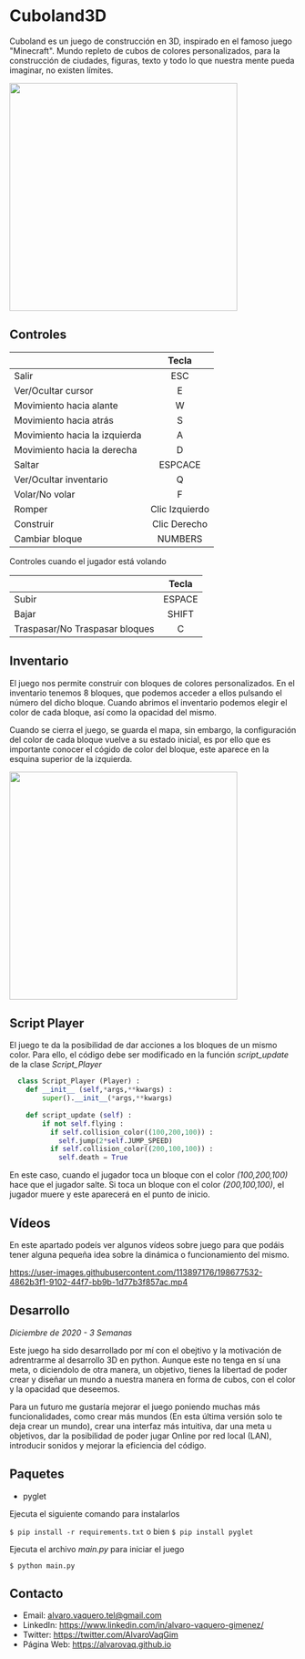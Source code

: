 # Cuboland3D
Cuboland es un juego de construcción en 3D, inspirado en el famoso juego "Minecraft". Mundo repleto de cubos de colores personalizados, para la construcción
de ciudades, figuras, texto y todo lo que nuestra mente pueda imaginar, no existen límites.

<!-- <img src="https://user-images.githubusercontent.com/113897176/191010606-8af305fc-7b08-471e-a613-0300e5b8a8b0.png" width="400"> -->
<img src="https://user-images.githubusercontent.com/113897176/191012000-28ab60ba-dcaa-4c2a-9a77-468856fc665d.png" width="400">

## Controles

|    | Tecla       |
| ----------|:---------:|
| Salir  | ESC |
| Ver/Ocultar cursor  | E |
| Movimiento hacia alante  | W |
| Movimiento hacia atrás  | S |
| Movimiento hacia la izquierda  | A |
| Movimiento hacia la derecha  | D |
| Saltar | ESPCACE |
| Ver/Ocultar inventario  | Q |
| Volar/No volar  | F |
| Romper  | Clic Izquierdo  |
| Construir  | Clic Derecho |
| Cambiar bloque  | NUMBERS |

Controles cuando el jugador está volando

|    | Tecla       |
| ----------|:---------:|
| Subir  | ESPACE |
| Bajar | SHIFT |
| Traspasar/No Traspasar bloques  | C |

## Inventario

El juego nos permite construir con bloques de colores personalizados. En el inventario tenemos 8 bloques, que podemos acceder a ellos
pulsando el número del dicho bloque. Cuando abrimos el inventario podemos elegir el color de cada bloque, así como la opacidad del mismo.

Cuando se cierra el juego, se guarda el mapa, sin embargo, la configuración del color de cada bloque vuelve a su estado inicial, es por ello
que es importante conocer el cógido de color del bloque, este aparece en la esquina superior de la izquierda.

<img src="https://user-images.githubusercontent.com/113897176/191015293-3b77e7a4-ad4f-4b21-90a1-0034b2925d07.png" width="400">

## Script Player

El juego te da la posibilidad de dar acciones a los bloques de un mismo color.
Para ello, el código debe ser modificado en la función *script_update* de la clase *Script_Player*

``` python
  class Script_Player (Player) :
    def __init__ (self,*args,**kwargs) :
        super().__init__(*args,**kwargs)
        
    def script_update (self) :
        if not self.flying :
          if self.collision_color((100,200,100)) :
            self.jump(2*self.JUMP_SPEED)
          if self.collision_color((200,100,100)) :
            self.death = True
```

En este caso, cuando el jugador toca un bloque con el color *(100,200,100)* hace que el jugador salte. Si toca un bloque con el color *(200,100,100)*,
el jugador muere y este aparecerá en el punto de inicio.

## Vídeos

En este apartado podeís ver algunos vídeos sobre juego para que podáis tener alguna pequeña idea sobre la dinámica o funcionamiento del mismo.

https://user-images.githubusercontent.com/113897176/198677532-4862b3f1-9102-44f7-bb9b-1d77b3f857ac.mp4

## Desarrollo

*Diciembre de 2020 - 3 Semanas*

Este juego ha sido desarrollado por mí con el obejtivo y la motivación de adrentrarme al desarrollo 3D en python. Aunque este no tenga en sí una meta, o diciendolo de otra manera, un objetivo, tienes la libertad de poder crear y diseñar un mundo a nuestra manera en forma de cubos, con el color y la opacidad que deseemos.

Para un futuro me gustaría mejorar el juego poniendo muchas más funcionalidades, como crear más mundos (En esta última versión solo te deja crear un mundo), crear una  interfaz más intuitiva, dar una meta u objetivos, dar la posibilidad de poder jugar Online por red local (LAN), introducir sonidos y mejorar la eficiencia del código.

## Paquetes

*  pyglet

Ejecuta el siguiente comando para instalarlos

`$ pip install -r requirements.txt`
o bien
`$ pip install pyglet`

Ejecuta el archivo *main.py* para iniciar el juego

`$ python main.py`

## Contacto

* Email: alvaro.vaquero.tel@gmail.com
* LinkedIn: https://www.linkedin.com/in/alvaro-vaquero-gimenez/
* Twitter: https://twitter.com/AlvaroVaqGim
* Página Web: https://alvarovaq.github.io
